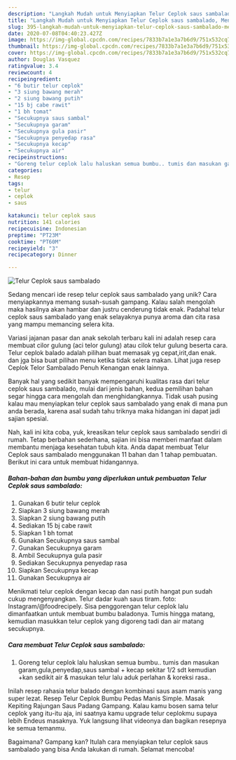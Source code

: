 ```yaml
---
description: "Langkah Mudah untuk Menyiapkan Telur Ceplok saus sambalado, Menggugah Selera"
title: "Langkah Mudah untuk Menyiapkan Telur Ceplok saus sambalado, Menggugah Selera"
slug: 395-langkah-mudah-untuk-menyiapkan-telur-ceplok-saus-sambalado-menggugah-selera
date: 2020-07-08T04:40:23.427Z
image: https://img-global.cpcdn.com/recipes/7833b7a1e3a7b6d9/751x532cq70/telur-ceplok-saus-sambalado-foto-resep-utama.jpg
thumbnail: https://img-global.cpcdn.com/recipes/7833b7a1e3a7b6d9/751x532cq70/telur-ceplok-saus-sambalado-foto-resep-utama.jpg
cover: https://img-global.cpcdn.com/recipes/7833b7a1e3a7b6d9/751x532cq70/telur-ceplok-saus-sambalado-foto-resep-utama.jpg
author: Douglas Vasquez
ratingvalue: 3.4
reviewcount: 4
recipeingredient:
- "6 butir telur ceplok"
- "3 siung bawang merah"
- "2 siung bawang putih"
- "15 bj cabe rawit"
- "1 bh tomat"
- "Secukupnya saus sambal"
- "Secukupnya garam"
- "Secukupnya gula pasir"
- "Secukupnya penyedap rasa"
- "Secukupnya kecap"
- "Secukupnya air"
recipeinstructions:
- "Goreng telur ceplok lalu haluskan semua bumbu.. tumis dan masukan garam,gula,penyedap,saus sambal + kecap sekitar 1/2 sdt kemudian +kan sedikit air &amp; masukan telur lalu aduk perlahan &amp; koreksi rasa.."
categories:
- Resep
tags:
- telur
- ceplok
- saus

katakunci: telur ceplok saus 
nutrition: 141 calories
recipecuisine: Indonesian
preptime: "PT23M"
cooktime: "PT60M"
recipeyield: "3"
recipecategory: Dinner

---
```



![Telur Ceplok saus sambalado](https://img-global.cpcdn.com/recipes/7833b7a1e3a7b6d9/751x532cq70/telur-ceplok-saus-sambalado-foto-resep-utama.jpg)

Sedang mencari ide resep telur ceplok saus sambalado yang unik? Cara menyiapkannya memang susah-susah gampang. Kalau salah mengolah maka hasilnya akan hambar dan justru cenderung tidak enak. Padahal telur ceplok saus sambalado yang enak selayaknya punya aroma dan cita rasa yang mampu memancing selera kita.

Variasi jajanan pasar dan anak sekolah terbaru kali ini adalah resep cara membuat cilor gulung (aci telor gulung) atau cilok telur gulung beserta cara. Telur ceplok balado adalah pilihan buat memasak yg cepat,irit,dan enak. dan jga bisa buat pilihan menu ketika tidak selera makan. Lihat juga resep Ceplok Telor Sambalado Penuh Kenangan enak lainnya.

Banyak hal yang sedikit banyak mempengaruhi kualitas rasa dari telur ceplok saus sambalado, mulai dari jenis bahan, kedua pemilihan bahan segar hingga cara mengolah dan menghidangkannya. Tidak usah pusing kalau mau menyiapkan telur ceplok saus sambalado yang enak di mana pun anda berada, karena asal sudah tahu triknya maka hidangan ini dapat jadi sajian spesial.


Nah, kali ini kita coba, yuk, kreasikan telur ceplok saus sambalado sendiri di rumah. Tetap berbahan sederhana, sajian ini bisa memberi manfaat dalam membantu menjaga kesehatan tubuh kita. Anda dapat membuat Telur Ceplok saus sambalado menggunakan 11 bahan dan 1 tahap pembuatan. Berikut ini cara untuk membuat hidangannya.

<!--inarticleads1-->

##### Bahan-bahan dan bumbu yang diperlukan untuk pembuatan Telur Ceplok saus sambalado:

1. Gunakan 6 butir telur ceplok
1. Siapkan 3 siung bawang merah
1. Siapkan 2 siung bawang putih
1. Sediakan 15 bj cabe rawit
1. Siapkan 1 bh tomat
1. Gunakan Secukupnya saus sambal
1. Gunakan Secukupnya garam
1. Ambil Secukupnya gula pasir
1. Sediakan Secukupnya penyedap rasa
1. Siapkan Secukupnya kecap
1. Gunakan Secukupnya air


Menikmati telur ceplok dengan kecap dan nasi putih hangat pun sudah cukup mengenyangkan. Telur dadar kuah saus tiram. foto: Instagram/@foodrecipely. Sisa penggorengan telur ceplok lalu dimanfaatkan untuk membuat bumbu baladonya. Tumis hingga matang, kemudian masukkan telur ceplok yang digoreng tadi dan air matang secukupnya. 

<!--inarticleads2-->

##### Cara membuat Telur Ceplok saus sambalado:

1. Goreng telur ceplok lalu haluskan semua bumbu.. tumis dan masukan garam,gula,penyedap,saus sambal + kecap sekitar 1/2 sdt kemudian +kan sedikit air &amp; masukan telur lalu aduk perlahan &amp; koreksi rasa..


Inilah resep rahasia telur balado dengan kombinasi saus asam manis yang super lezat. Resep Telur Ceplok Bumbu Pedas Manis Simple. Masak Kepiting Rajungan Saus Padang Gampang. Kalau kamu bosen sama telur ceplok yang itu-itu aja, ini saatnya kamu upgrade telur ceplokmu supaya lebih Endeus masaknya. Yuk langsung lihat videonya dan bagikan resepnya ke semua temanmu. 

Bagaimana? Gampang kan? Itulah cara menyiapkan telur ceplok saus sambalado yang bisa Anda lakukan di rumah. Selamat mencoba!
